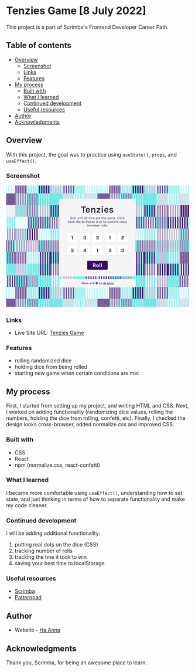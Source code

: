 # Tenzies Game [8 July 2022]

This project is a part of Scrimba's Frontend Developer Career Path.

## Table of contents

- [Overview](#overview)
  - [Screenshot](#screenshot)
  - [Links](#links)
  - [Features](#features)
- [My process](#my-process)
  - [Built with](#built-with)
  - [What I learned](#what-i-learned)
  - [Continued development](#continued-development)
  - [Useful resources](#useful-resources)
- [Author](#author)
- [Acknowledgments](#acknowledgments)

## Overview

With this project, the goal was to practice using `useState()`, `props`, and `useEffect()`.

### Screenshot

![alt text](./gif_tenzies.gif)

### Links

- Live Site URL: [Tenzies Game](https://react-tenzies-game.vercel.app/)

### Features

- rolling randomized dice
- holding dice from being rolled
- starting new game when certain conditions are met

## My process

First, I started from setting up my project, and writing HTML and CSS. Next, I worked on adding functionality (randomizing dice values, rolling the numbers, holding the dice from rolling, confetti, etc). Finally, I checked the design looks cross-browser, added normalize.css and improved CSS.

### Built with

- CSS
- React
- npm (normalize.css, react-confetti)

### What I learned

I became more comfortable using `useEffect()`, understanding how to set state, and just thinking in terms of how to separate functionality and make my code cleaner.

### Continued development

I will be adding additional functionality:

1. putting real dots on the dice (CSS)
2. tracking number of rolls
3. tracking the tme it took to win
4. saving your best time to localStorage

### Useful resources

- [Scrimba](https://www.scrimba.com)
- [Patternpad](https://patternpad.com/)

## Author

- Website - [Ha Anna](https://haanna.com)

## Acknowledgments

Thank you, Scrimba, for being an awesome place to learn.
